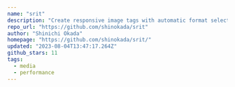 ```yaml
---
name: "srit"
description: "Create responsive image tags with automatic format selection in Svelte."
repo_url: "https://github.com/shinokada/srit"
author: "Shinichi Okada"
homepage: "https://github.com/shinokada/srit/"
updated: "2023-08-04T13:47:17.264Z"
github_stars: 11
tags: 
  - media
  - performance
---
```

